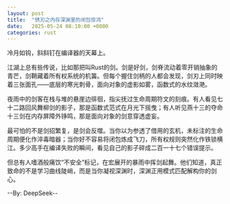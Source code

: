 ```yaml
---
layout: post
title:  "锈刃之内存深渊里的闭包惊鸿"
date:   2025-05-24 08:10:00 +0800
categories: rust
---
```


冷月如钩，斜斜钉在编译器的天幕上。

江湖上总有些传说，比如那把叫Rust的剑。剑是好剑，剑脊流动着零开销抽象的青芒，剑鞘藏着所有权系统的机簧。但每个握住剑柄的人都会发现，剑刃上同时映着三张面孔——底层的寒光刺骨，面向对象的虚影如雾，函数式的水纹潋滟。

夜雨中的剑客在栈与堆的悬崖边徘徊，指尖抚过生命周期符文的刻痕。有人看见七十二路回风舞柳剑的影子，那是函数式范式在月光下摇曳；有人听见燕十三的夺命十三剑在内存屏障外铮鸣，那是面向对象的剑意穿透虚妄。

最可怕的不是剑招繁复，是剑会反噬。当你以为参透了借用的玄机，未标注的生命周期便化作淬毒暗器；当你好不容易将闭包炼成飞刀，所有权规则突然化作铁锁横江。多少高手在编译失败的瞬间，看见自己的影子碎成二百一十七个错误提示。

但总有人嗜酒般痛饮“不安全”标记，在宏展开的暴雨中挥剑起舞。他们知道，真正致命的不是学习曲线陡峭，而是当你凝视深渊时，深渊正用模式匹配解构你的剑心。


--By: DeepSeek--